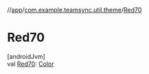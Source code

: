 //[app](../../index.md)/[com.example.teamsync.util.theme](index.md)/[Red70](-red70.md)

# Red70

[androidJvm]\
val [Red70](-red70.md): [Color](https://developer.android.com/reference/kotlin/androidx/compose/ui/graphics/Color.html)
